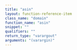 ```yaml
---
title: "asin"
layout: function-reference-item
class_name: "domain"
function_name: "asin"
snippet: ""
qualifiers: ""
return_type: "varargout"
arguments: "(varargin)"
---
```


<pre class="help-text"></pre>